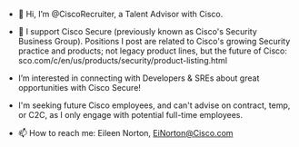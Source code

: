 - 👋 Hi, I’m @CiscoRecruiter, a Talent Advisor with Cisco. 
- 🌱 I support Cisco Secure (previously known as Cisco's Security Business Group). Positions I post are related to Cisco's growing Security practice and products; not legacy product lines, but the future of Cisco:  sco.com/c/en/us/products/security/product-listing.html 
- I’m interested in connecting with Developers & SREs about great opportunities with Cisco Secure!
- I'm seeking future Cisco employees, and can't advise on contract, temp, or C2C, as I only engage with potential full-time employees.

- 📫 How to reach me: Eileen Norton, EiNorton@Cisco.com

<!---
CiscoRecruiter/CiscoRecruiter is a ✨ special ✨ repository because its `README.md` (this file) appears on your GitHub profile.
You can click the Preview link to take a look at your changes.
--->
